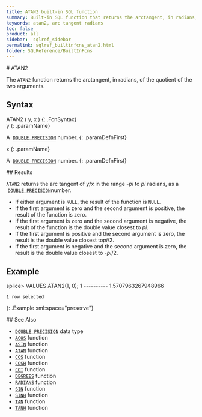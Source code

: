 ```yaml
---
title: ATAN2 built-in SQL function
summary: Built-in SQL function that returns the arctangent, in radians, of the quotient of two numbers
keywords: atan2, arc tangent radians
toc: false
product: all
sidebar:  sqlref_sidebar
permalink: sqlref_builtinfcns_atan2.html
folder: SQLReference/BuiltInFcns
---
```

<section>
<div class="TopicContent" data-swiftype-index="true" markdown="1">
# ATAN2

The `ATAN2` function returns the arctangent, in radians, of the quotient
of the two arguments.

## Syntax

<div class="fcnWrapperWide" markdown="1">
    ATAN2 ( y, x )
{: .FcnSyntax}

</div>
<div class="paramList" markdown="1">
y
{: .paramName}

A &nbsp;[`DOUBLE PRECISION`](sqlref_datatypes_doubleprecision.html) number.
{: .paramDefnFirst}

x
{: .paramName}

A &nbsp;[`DOUBLE PRECISION`](sqlref_datatypes_doubleprecision.html) number.
{: .paramDefnFirst}

</div>
## Results

`ATAN2` returns the arc tangent of *y*/*x* in the range -*pi* to *pi*
radians, as a &nbsp;[`DOUBLE
PRECISION`](sqlref_datatypes_doubleprecision.html)number.

* If either argument is `NULL`, the result of the function is `NULL`.
* If the first argument is zero and the second argument is positive, the
  result of the function is zero.
* If the first argument is zero and the second argument is negative, the
  result of the function is the double value closest to *pi*.
* If the first argument is positive and the second argument is zero, the
  result is the double value closest to*pi*/2.
* If the first argument is negative and the second argument is zero, the
  result is the double value closest to -*pi*/2.

## Example

<div class="preWrapper" markdown="1">
    splice> VALUES ATAN2(1, 0);
    1
    ----------
    1.5707963267948966
    
    1 row selected
{: .Example xml:space="preserve"}

</div>
## See Also

* [`DOUBLE PRECISION`](sqlref_datatypes_doubleprecision.html) data type
* [`ACOS`](sqlref_builtinfcns_acos.html) function
* [`ASIN`](sqlref_builtinfcns_asin.html) function
* [`ATAN`](sqlref_builtinfcns_atan.html) function
* [`COS`](sqlref_builtinfcns_cos.html) function
* [`COSH`](sqlref_builtinfcns_cosh.html) function
* [`COT`](sqlref_builtinfcns_cot.html) function
* [`DEGREES`](sqlref_builtinfcns_degrees.html) function
* [`RADIANS`](sqlref_builtinfcns_radians.html) function
* [`SIN`](sqlref_builtinfcns_sin.html) function
* [`SINH`](sqlref_builtinfcns_sinh.html) function
* [`TAN`](sqlref_builtinfcns_tan.html) function
* [`TANH`](sqlref_builtinfcns_tanh.html) function

</div>
</section>

